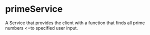 primeService
============

A Service that provides the client with a function that finds all prime numbers &lt;=to specified user input.
